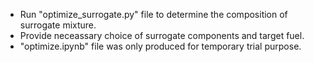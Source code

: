 - Run "optimize_surrogate.py" file to determine the composition of surrogate mixture.
- Provide neceassary choice of surrogate components and target fuel.
- "optimize.ipynb" file was only produced for temporary trial purpose. 
